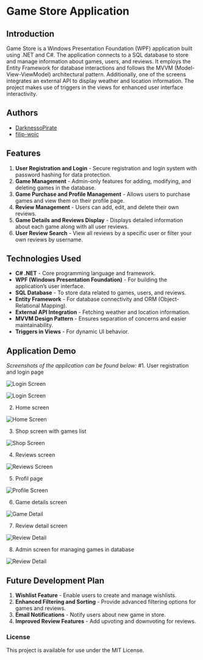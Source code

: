# Game Store Application

## Introduction
Game Store is a Windows Presentation Foundation (WPF) application built using .NET and C#. The application connects to a SQL database to store and manage information about games, users, and reviews. It employs the Entity Framework for database interactions and follows the MVVM (Model-View-ViewModel) architectural pattern. Additionally, one of the screens integrates an external API to display weather and location information. The project makes use of triggers in the views for enhanced user interface interactivity.

## Authors
- [DarknessoPirate](https://github.com/DarknessoPirate)
- [filip-wojc](https://github.com/filip-wojc)

## Features
1. **User Registration and Login** - Secure registration and login system with password hashing for data protection.
2. **Game Management** - Admin-only features for adding, modifying, and deleting games in the database.
3. **Game Purchase and Profile Management** - Allows users to purchase games and view them on their profile page.
4. **Review Management** - Users can add, edit, and delete their own reviews.
5. **Game Details and Reviews Display** - Displays detailed information about each game along with all user reviews.
6. **User Review Search** - View all reviews by a specific user or filter your own reviews by username.

## Technologies Used
- **C# .NET** - Core programming language and framework.
- **WPF (Windows Presentation Foundation)** - For building the application’s user interface.
- **SQL Database** - To store data related to games, users, and reviews.
- **Entity Framework** - For database connectivity and ORM (Object-Relational Mapping).
- **External API Integration** - Fetching weather and location information.
- **MVVM Design Pattern** - Ensures separation of concerns and easier maintainability.
- **Triggers in Views** - For dynamic UI behavior.

## Application Demo
_Screenshots of the application can be found below:_
#1. User registration and login page

![Login Screen](Screenshots/LoginScreen.png)

![Login Screen](Screenshots/RegisterScreen.png)

2. Home screen

![Home Screen](Screenshots/HomeScreen.png)

3. Shop screen with games list

![Shop Screen](Screenshots/ShopScreen.png)

4. Reviews screen

![Reviews Screen](Screenshots/ReviewsScreen.png)

5. Profil page

![Profile Screen](Screenshots/ProfileScreen.png)

6. Game details screen

![Game Detail](Screenshots/GameDetailScreen.png)

7. Review detail screen

![Review Detail](Screenshots/ReviewDetailScreen.png)

8. Admin screen for managing games in database

![Review Detail](Screenshots/AdminPanelScreen.png)

## Future Development Plan
1. **Wishlist Feature** - Enable users to create and manage wishlists.
2. **Enhanced Filtering and Sorting** - Provide advanced filtering options for games and reviews.
3. **Email Notifications** - Notify users about new game in store.
4. **Improved Review Features** - Add upvoting and downvoting for reviews.

### License
This project is available for use under the MIT License.


